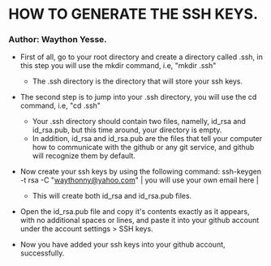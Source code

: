 # HOW TO GENERATE THE SSH KEYS.
### Author: Waython Yesse.

* First of  all, go to your root directory and create a directory called .ssh, in this step you will use the mkdir command, i.e, "mkdir .ssh"
   * The .ssh directory is the directory that will store your ssh keys.

* The second step is to jump into your .ssh directory, you will use the cd command, i.e, "cd .ssh"
   * Your .ssh directory should contain two files, namelly, id_rsa and id_rsa.pub, but this time around, your directory is empty.
   * In addition, id_rsa and id_rsa.pub are the files that tell your computer how to communicate with the github or any git service, and github will recognize them by default.

* Now create your ssh keys by using the following command: ssh-keygen -t rsa -C "waythonny@yahoo.com" | you will use your own email here |
   * This will create both id_rsa and id_rsa.pub files.

* Open the id_rsa.pub file and copy it's contents exactly as it appears, with no additional spaces or lines, and paste it into your github account under the account settings > SSH keys.

* Now you have added your ssh keys into your github account, successfully.
